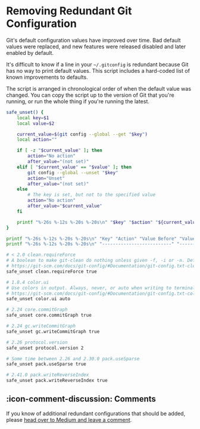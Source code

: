 # Removing Redundant Git Configuration

Git's default configuration values have improved over time. Bad default values were replaced, and new features were released disabled and later enabled by default.

It's difficult to know if a line in your `~/.gitconfig` is redundant because Git has no way to print default values. This script includes a hard-coded list of known improvements to defaults.

The script is arranged in chronological order of when the default value was changed. You can copy the script up to the version of Git that you're running, or run the whole thing if you're running the latest.

```bash
safe_unset() {
    local key=$1
    local value=$2

    current_value=$(git config --global --get "$key")
    local action=""

    if [ -z "$current_value" ]; then
        action="No action"
        after_value="(not set)"
    elif [ "$current_value" == "$value" ]; then
        git config --global --unset "$key"
        action="Unset"
        after_value="(not set)"
    else
        # The key is set, but not to the specified value
        action="No action"
        after_value="$current_value"
    fi

    printf "%-26s %-12s %-20s %-20s\n" "$key" "$action" "${current_value:-(not set)}" "$after_value"
}

printf "%-26s %-12s %-20s %-20s\n" "Key" "Action" "Value Before" "Value After"
printf "%-26s %-12s %-20s %-20s\n" "--------------------------" "---------" "--------------------" "--------------------"

# < 2.0 clean.requireForce
# A boolean to make git-clean do nothing unless given -f, -i or -n. Defaults to true since ???.
# https://git-scm.com/docs/git-config/#Documentation/git-config.txt-cleanrequireForce
safe_unset clean.requireForce true

# 1.8.4 color.ui
# Use colors in output. Always, never, or auto when writing to terminal.
# https://git-scm.com/docs/git-config/#Documentation/git-config.txt-colorui
safe_unset color.ui auto

# 2.24 core.commitGraph
safe_unset core.commitGraph true

# 2.24 gc.writeCommitGraph
safe_unset gc.writeCommitGraph true

# 2.26 protocol.version
safe_unset protocol.version 2

# Some time between 2.26 and 2.30.0 pack.useSparse
safe_unset pack.useSparse true

# 2.41.0 pack.writeReverseIndex
safe_unset pack.writeReverseIndex true
```

## :icon-comment-discussion: Comments

If you know of additional redundant configurations that should be added, please [head over to Medium and leave a comment](https://motlin.medium.com/removing-redundant-git-configuration-6ef73dfb77a7).
